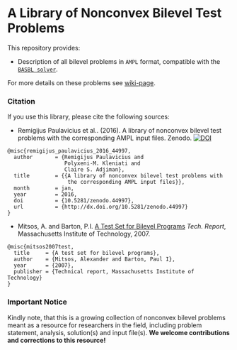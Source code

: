 # A Library of Nonconvex Bilevel Test Problems 

This repository provides:
* Description of all bilevel problems in `AMPL` format, compatible with the [`BASBL solver`](http://basblsolver.github.io/home/).

For more details on these problems see [wiki-page](https://github.com/basblsolver/test-problems/wiki).

### Citation

If you use this library, please cite the following sources: 

* Remigijus Paulavicius et al.. (2016). A library of nonconvex bilevel test problems with the corresponding AMPL input files. Zenodo. [![DOI](https://zenodo.org/badge/doi/10.5281/zenodo.44997.svg)](http://dx.doi.org/10.5281/zenodo.44997)

```
@misc{remigijus_paulavicius_2016_44997,
  author       = {Remigijus Paulavicius and
                  Polyxeni-M. Kleniati and
                  Claire S. Adjiman},
  title        = {{A library of nonconvex bilevel test problems with 
                   the corresponding AMPL input files}},
  month        = jan,
  year         = 2016,
  doi          = {10.5281/zenodo.44997},
  url          = {http://dx.doi.org/10.5281/zenodo.44997}
}
```
* Mitsos, A. and Barton, P.I. [A Test Set for Bilevel Programs](https://www.researchgate.net/publication/228455291_A_test_set_for_bilevel_programs) _Tech. Report_, Massachusetts Institute of Technology, 2007.

```
@misc{mitsos2007test,
  title     = {A test set for bilevel programs},
  author    = {Mitsos, Alexander and Barton, Paul I},
  year      = {2007},
  publisher = {Technical report, Massachusetts Institute of Technology}
}
```

### Important Notice

Kindly note, that this is a growing collection of nonconvex bilevel problems meant as a resource
for researchers in the field, including problem statement, analysis, solution(s) and input file(s). 
__We welcome contributions and corrections to this resource!__ 



